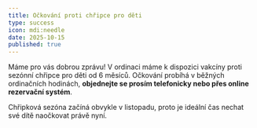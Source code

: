 ```yaml
---
title: Očkování proti chřipce pro děti
type: success
icon: mdi:needle
date: 2025-10-15
published: true
---
```


Máme pro vás dobrou zprávu! V ordinaci máme k dispozici vakcíny proti sezónní chřipce pro děti od 6 měsíců. Očkování probíhá v běžných ordinačních hodinách, **objednejte se prosím telefonicky nebo přes online rezervační systém**.

Chřipková sezóna začíná obvykle v listopadu, proto je ideální čas nechat své dítě naočkovat právě nyní.
